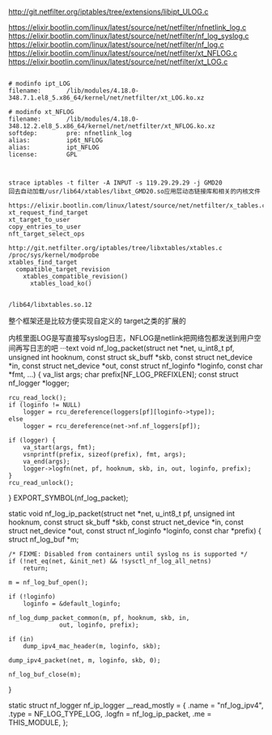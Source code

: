 http://git.netfilter.org/iptables/tree/extensions/libipt_ULOG.c    

https://elixir.bootlin.com/linux/latest/source/net/netfilter/nfnetlink_log.c     
https://elixir.bootlin.com/linux/latest/source/net/netfilter/nf_log_syslog.c   
https://elixir.bootlin.com/linux/latest/source/net/netfilter/nf_log.c    
https://elixir.bootlin.com/linux/latest/source/net/netfilter/xt_NFLOG.c    
https://elixir.bootlin.com/linux/latest/source/net/netfilter/xt_LOG.c    


```text

# modinfo ipt_LOG
filename:       /lib/modules/4.18.0-348.7.1.el8_5.x86_64/kernel/net/netfilter/xt_LOG.ko.xz

# modinfo xt_NFLOG
filename:       /lib/modules/4.18.0-348.12.2.el8_5.x86_64/kernel/net/netfilter/xt_NFLOG.ko.xz
softdep:        pre: nfnetlink_log
alias:          ip6t_NFLOG
alias:          ipt_NFLOG
license:        GPL



strace iptables -t filter -A INPUT -s 119.29.29.29 -j GMD20
回去自动加载/usr/lib64/xtables/libxt_GMD20.so应用层动态链接库和相关的内核文件

https://elixir.bootlin.com/linux/latest/source/net/netfilter/x_tables.c
xt_request_find_target
xt_target_to_user
copy_entries_to_user
nft_target_select_ops

http://git.netfilter.org/iptables/tree/libxtables/xtables.c
/proc/sys/kernel/modprobe
xtables_find_target
  compatible_target_revision
    xtables_compatible_revision()
      xtables_load_ko()


/lib64/libxtables.so.12
```

整个框架还是比较方便实现自定义的 target之类的扩展的



内核里面LOG是写直接写syslog日志，NFLOG是netlink把网络包都发送到用户空间再写日志的吧
···text
void nf_log_packet(struct net *net,
		   u_int8_t pf,
		   unsigned int hooknum,
		   const struct sk_buff *skb,
		   const struct net_device *in,
		   const struct net_device *out,
		   const struct nf_loginfo *loginfo,
		   const char *fmt, ...)
{
	va_list args;
	char prefix[NF_LOG_PREFIXLEN];
	const struct nf_logger *logger;

	rcu_read_lock();
	if (loginfo != NULL)
		logger = rcu_dereference(loggers[pf][loginfo->type]);
	else
		logger = rcu_dereference(net->nf.nf_loggers[pf]);

	if (logger) {
		va_start(args, fmt);
		vsnprintf(prefix, sizeof(prefix), fmt, args);
		va_end(args);
		logger->logfn(net, pf, hooknum, skb, in, out, loginfo, prefix);
	}
	rcu_read_unlock();
}
EXPORT_SYMBOL(nf_log_packet);

static void nf_log_ip_packet(struct net *net, u_int8_t pf,
			     unsigned int hooknum, const struct sk_buff *skb,
			     const struct net_device *in,
			     const struct net_device *out,
			     const struct nf_loginfo *loginfo,
			     const char *prefix)
{
	struct nf_log_buf *m;

	/* FIXME: Disabled from containers until syslog ns is supported */
	if (!net_eq(net, &init_net) && !sysctl_nf_log_all_netns)
		return;

	m = nf_log_buf_open();

	if (!loginfo)
		loginfo = &default_loginfo;

	nf_log_dump_packet_common(m, pf, hooknum, skb, in,
				  out, loginfo, prefix);

	if (in)
		dump_ipv4_mac_header(m, loginfo, skb);

	dump_ipv4_packet(net, m, loginfo, skb, 0);

	nf_log_buf_close(m);
}

static struct nf_logger nf_ip_logger __read_mostly = {
	.name		= "nf_log_ipv4",
	.type		= NF_LOG_TYPE_LOG,
	.logfn		= nf_log_ip_packet,
	.me		= THIS_MODULE,
};
```
